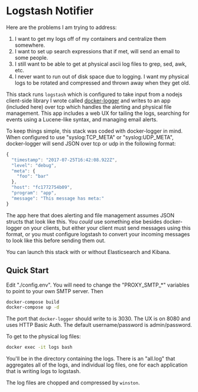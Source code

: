 # Logstash Notifier

Here are the problems I am trying to address:

1. I want to get my logs off of my containers and centralize them somewhere.
2. I want to set up search expressions that if met, will send an email to some people.
3. I still want to be able to get at physical ascii log files to grep, sed, awk, etc.
4. I never want to run out of disk space due to logging.  I want my physical logs to be rotated and compressed and thrown away when they get old.

This stack runs `logstash` which is configured to take input from a nodejs client-side library I wrote called
[docker-logger](https://github.com/peebles/docker-logger) and writes to an app (included here) over tcp which handles the alerting and physical
file management.  This app includes a web UX for tailing the logs, searching for events using a Lucene-like syntax, and managing email alerts.

To keep things simple, this stack was coded with docker-logger in mind.  When configured to use "syslog:TCP_META" or "syslog:UDP_META", docker-logger
will send JSON over tcp or udp in the following format:

```javascript
{
  "timestamp": "2017-07-25T16:42:08.922Z",
  "level": "debug",
  "meta": {
    "foo": "bar"
  },
  "host": "fc1772754b09",
  "program": "app",
  "message": "This message has meta:"
}
```

The app here that does alerting and file management assumes JSON structs that look like this.  You *could* use something else besides
docker-logger on your clients, but either your client must send messages using this format, or you must configure logstash to convert your
incoming messages to look like this before sending them out.

You can launch this stack with or without Elasticsearch and Kibana.

## Quick Start

Edit "./config.env".  You will need to change the "PROXY_SMTP_*" variables to point to your own SMTP server.  Then

```bash
docker-compose build
docker-compose up -d
```

The port that `docker-logger` should write to is 3030.  The UX is on 8080 and uses HTTP Basic Auth.  The default username/password is admin/password.

To get to the physical log files:

```bash
docker exec -it logs bash
```

You'll be in the directory containing the logs.  There is an "all.log" that aggregates all of the logs, and individual log files, one for each
application that is writing logs to logstash.

The log files are chopped and compressed by `winston`.

